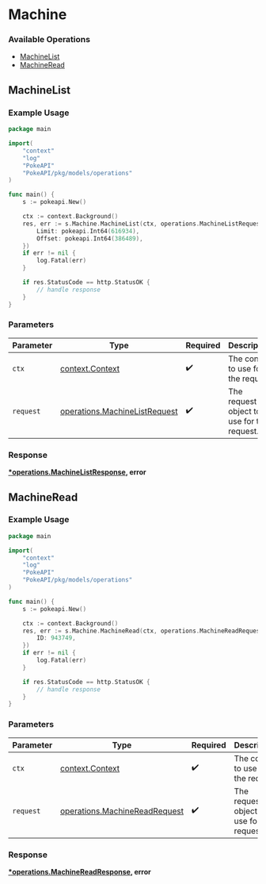 # Machine

### Available Operations

* [MachineList](#machinelist)
* [MachineRead](#machineread)

## MachineList

### Example Usage

```go
package main

import(
	"context"
	"log"
	"PokeAPI"
	"PokeAPI/pkg/models/operations"
)

func main() {
    s := pokeapi.New()

    ctx := context.Background()
    res, err := s.Machine.MachineList(ctx, operations.MachineListRequest{
        Limit: pokeapi.Int64(616934),
        Offset: pokeapi.Int64(386489),
    })
    if err != nil {
        log.Fatal(err)
    }

    if res.StatusCode == http.StatusOK {
        // handle response
    }
}
```

### Parameters

| Parameter                                                                      | Type                                                                           | Required                                                                       | Description                                                                    |
| ------------------------------------------------------------------------------ | ------------------------------------------------------------------------------ | ------------------------------------------------------------------------------ | ------------------------------------------------------------------------------ |
| `ctx`                                                                          | [context.Context](https://pkg.go.dev/context#Context)                          | :heavy_check_mark:                                                             | The context to use for the request.                                            |
| `request`                                                                      | [operations.MachineListRequest](../../models/operations/machinelistrequest.md) | :heavy_check_mark:                                                             | The request object to use for the request.                                     |


### Response

**[*operations.MachineListResponse](../../models/operations/machinelistresponse.md), error**


## MachineRead

### Example Usage

```go
package main

import(
	"context"
	"log"
	"PokeAPI"
	"PokeAPI/pkg/models/operations"
)

func main() {
    s := pokeapi.New()

    ctx := context.Background()
    res, err := s.Machine.MachineRead(ctx, operations.MachineReadRequest{
        ID: 943749,
    })
    if err != nil {
        log.Fatal(err)
    }

    if res.StatusCode == http.StatusOK {
        // handle response
    }
}
```

### Parameters

| Parameter                                                                      | Type                                                                           | Required                                                                       | Description                                                                    |
| ------------------------------------------------------------------------------ | ------------------------------------------------------------------------------ | ------------------------------------------------------------------------------ | ------------------------------------------------------------------------------ |
| `ctx`                                                                          | [context.Context](https://pkg.go.dev/context#Context)                          | :heavy_check_mark:                                                             | The context to use for the request.                                            |
| `request`                                                                      | [operations.MachineReadRequest](../../models/operations/machinereadrequest.md) | :heavy_check_mark:                                                             | The request object to use for the request.                                     |


### Response

**[*operations.MachineReadResponse](../../models/operations/machinereadresponse.md), error**

